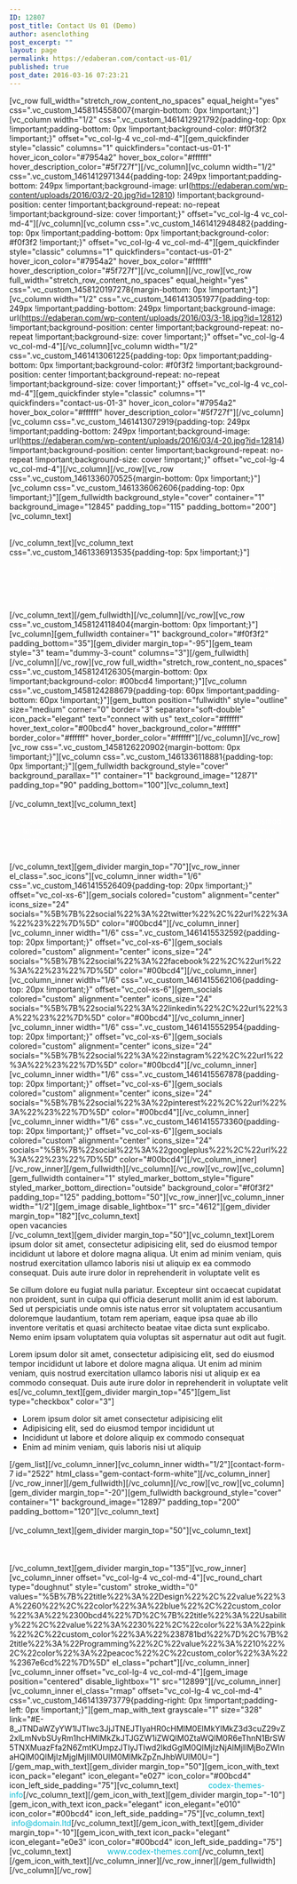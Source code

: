 ```yaml
---
ID: 12807
post_title: Contact Us 01 (Demo)
author: asenclothing
post_excerpt: ""
layout: page
permalink: https://edaberan.com/contact-us-01/
published: true
post_date: 2016-03-16 07:23:21
---
```

[vc_row full_width="stretch_row_content_no_spaces" equal_height="yes" css=".vc_custom_1458114558007{margin-bottom: 0px !important;}"][vc_column width="1/2" css=".vc_custom_1461412921792{padding-top: 0px !important;padding-bottom: 0px !important;background-color: #f0f3f2 !important;}" offset="vc_col-lg-4 vc_col-md-4"][gem_quickfinder style="classic" columns="1" quickfinders="contact-us-01-1" hover_icon_color="#7954a2" hover_box_color="#ffffff" hover_description_color="#5f727f"][/vc_column][vc_column width="1/2" css=".vc_custom_1461412971344{padding-top: 249px !important;padding-bottom: 249px !important;background-image: url(https://edaberan.com/wp-content/uploads/2016/03/2-20.jpg?id=12810) !important;background-position: center !important;background-repeat: no-repeat !important;background-size: cover !important;}" offset="vc_col-lg-4 vc_col-md-4"][/vc_column][vc_column css=".vc_custom_1461412948482{padding-top: 0px !important;padding-bottom: 0px !important;background-color: #f0f3f2 !important;}" offset="vc_col-lg-4 vc_col-md-4"][gem_quickfinder style="classic" columns="1" quickfinders="contact-us-01-2" hover_icon_color="#7954a2" hover_box_color="#ffffff" hover_description_color="#5f727f"][/vc_column][/vc_row][vc_row full_width="stretch_row_content_no_spaces" equal_height="yes" css=".vc_custom_1458120197278{margin-bottom: 0px !important;}"][vc_column width="1/2" css=".vc_custom_1461413051977{padding-top: 249px !important;padding-bottom: 249px !important;background-image: url(https://edaberan.com/wp-content/uploads/2016/03/3-18.jpg?id=12812) !important;background-position: center !important;background-repeat: no-repeat !important;background-size: cover !important;}" offset="vc_col-lg-4 vc_col-md-4"][/vc_column][vc_column width="1/2" css=".vc_custom_1461413061225{padding-top: 0px !important;padding-bottom: 0px !important;background-color: #f0f3f2 !important;background-position: center !important;background-repeat: no-repeat !important;background-size: cover !important;}" offset="vc_col-lg-4 vc_col-md-4"][gem_quickfinder style="classic" columns="1" quickfinders="contact-us-01-3" hover_icon_color="#7954a2" hover_box_color="#ffffff" hover_description_color="#5f727f"][/vc_column][vc_column css=".vc_custom_1461413072919{padding-top: 249px !important;padding-bottom: 249px !important;background-image: url(https://edaberan.com/wp-content/uploads/2016/03/4-20.jpg?id=12814) !important;background-position: center !important;background-repeat: no-repeat !important;background-size: cover !important;}" offset="vc_col-lg-4 vc_col-md-4"][/vc_column][/vc_row][vc_row css=".vc_custom_1461336070525{margin-bottom: 0px !important;}"][vc_column css=".vc_custom_1461336062606{padding-top: 0px !important;}"][gem_fullwidth background_style="cover" container="1" background_image="12845" padding_top="115" padding_bottom="200"][vc_column_text]
<div class="title-h2" style="text-align: center;"><span style="color: #ffffff;">OUR TEAMs MEMBERS</span></div>
[/vc_column_text][vc_column_text css=".vc_custom_1461336913535{padding-top: 5px !important;}"]
<p style="text-align: center;"><span style="color: #ffffff;">Lorem ipsum dolor sit amet, consectetur adipisicing elit, sed do eiusmod tempor incididunt ut labore et dolore
magna aliqua. Ut enim ad minim veniam, quis nostrud exercitation ullamco laboris nisi ut aliquip ex ea commodo consequat. </span></p>
[/vc_column_text][/gem_fullwidth][/vc_column][/vc_row][vc_row css=".vc_custom_1458124118404{margin-bottom: 0px !important;}"][vc_column][gem_fullwidth container="1" background_color="#f0f3f2" padding_bottom="35"][gem_divider margin_top="-95"][gem_team style="3" team="dummy-3-count" columns="3"][/gem_fullwidth][/vc_column][/vc_row][vc_row full_width="stretch_row_content_no_spaces" css=".vc_custom_1458124126305{margin-bottom: 0px !important;background-color: #00bcd4 !important;}"][vc_column css=".vc_custom_1458124288679{padding-top: 60px !important;padding-bottom: 60px !important;}"][gem_button position="fullwidth" style="outline" size="medium" corner="0" border="3" separator="soft-double" icon_pack="elegant" text="connect with us" text_color="#ffffff" hover_text_color="#00bcd4" hover_background_color="#ffffff" border_color="#ffffff" hover_border_color="#ffffff"][/vc_column][/vc_row][vc_row css=".vc_custom_1458126220902{margin-bottom: 0px !important;}"][vc_column css=".vc_custom_1461336118881{padding-top: 0px !important;}"][gem_fullwidth background_style="cover" background_parallax="1" container="1" background_image="12871" padding_top="90" padding_bottom="100"][vc_column_text]
<div class="title-h2" style="text-align: center;"><span style="color: #ffffff;">GET IN TOUCH</span></div>
[/vc_column_text][vc_column_text]
<p style="text-align: center;"><span style="color: #ffffff;">Lorem ipsum dolor sit amet, consectetur adipisicing elit, sed do eiusmod tempor incididunt ut labore et dolore magna aliqua.
Ut enim ad minim veniam, quis nostrud exercitation ullamco laboris nisi ut aliquip ex ea commodo consequat. </span></p>
[/vc_column_text][gem_divider margin_top="70"][vc_row_inner el_class=".soc_icons"][vc_column_inner width="1/6" css=".vc_custom_1461415526409{padding-top: 20px !important;}" offset="vc_col-xs-6"][gem_socials colored="custom" alignment="center" icons_size="24" socials="%5B%7B%22social%22%3A%22twitter%22%2C%22url%22%3A%22%23%22%7D%5D" color="#00bcd4"][/vc_column_inner][vc_column_inner width="1/6" css=".vc_custom_1461415532592{padding-top: 20px !important;}" offset="vc_col-xs-6"][gem_socials colored="custom" alignment="center" icons_size="24" socials="%5B%7B%22social%22%3A%22facebook%22%2C%22url%22%3A%22%23%22%7D%5D" color="#00bcd4"][/vc_column_inner][vc_column_inner width="1/6" css=".vc_custom_1461415562106{padding-top: 20px !important;}" offset="vc_col-xs-6"][gem_socials colored="custom" alignment="center" icons_size="24" socials="%5B%7B%22social%22%3A%22linkedin%22%2C%22url%22%3A%22%23%22%7D%5D" color="#00bcd4"][/vc_column_inner][vc_column_inner width="1/6" css=".vc_custom_1461415552954{padding-top: 20px !important;}" offset="vc_col-xs-6"][gem_socials colored="custom" alignment="center" icons_size="24" socials="%5B%7B%22social%22%3A%22instagram%22%2C%22url%22%3A%22%23%22%7D%5D" color="#00bcd4"][/vc_column_inner][vc_column_inner width="1/6" css=".vc_custom_1461415567878{padding-top: 20px !important;}" offset="vc_col-xs-6"][gem_socials colored="custom" alignment="center" icons_size="24" socials="%5B%7B%22social%22%3A%22pinterest%22%2C%22url%22%3A%22%23%22%7D%5D" color="#00bcd4"][/vc_column_inner][vc_column_inner width="1/6" css=".vc_custom_1461415573360{padding-top: 20px !important;}" offset="vc_col-xs-6"][gem_socials colored="custom" alignment="center" icons_size="24" socials="%5B%7B%22social%22%3A%22googleplus%22%2C%22url%22%3A%22%23%22%7D%5D" color="#00bcd4"][/vc_column_inner][/vc_row_inner][/gem_fullwidth][/vc_column][/vc_row][vc_row][vc_column][gem_fullwidth container="1" styled_marker_bottom_style="figure" styled_marker_bottom_direction="outside" background_color="#f0f3f2" padding_top="125" padding_bottom="50"][vc_row_inner][vc_column_inner width="1/2"][gem_image disable_lightbox="1" src="4612"][gem_divider margin_top="182"][vc_column_text]
<div class="title-h2" style="text-align: left;">open vacancies</div>
[/vc_column_text][gem_divider margin_top="50"][vc_column_text]Lorem ipsum dolor sit amet, consectetur adipisicing elit, sed do eiusmod tempor incididunt ut labore et dolore magna aliqua. Ut enim ad minim veniam, quis nostrud exercitation ullamco laboris nisi ut aliquip ex ea commodo consequat. Duis aute irure dolor in reprehenderit in voluptate velit es

Se cillum dolore eu fugiat nulla pariatur. Excepteur sint occaecat cupidatat non proident, sunt in culpa qui officia deserunt mollit anim id est laborum. Sed ut perspiciatis unde omnis iste natus error sit voluptatem accusantium doloremque laudantium, totam rem aperiam, eaque ipsa quae ab illo inventore veritatis et quasi architecto beatae vitae dicta sunt explicabo. Nemo enim ipsam voluptatem quia voluptas sit aspernatur aut odit aut fugit.

Lorem ipsum dolor sit amet, consectetur adipisicing elit, sed do eiusmod tempor incididunt ut labore et dolore magna aliqua. Ut enim ad minim veniam, quis nostrud exercitation ullamco laboris nisi ut aliquip ex ea commodo consequat. Duis aute irure dolor in reprehenderit in voluptate velit es[/vc_column_text][gem_divider margin_top="45"][gem_list type="checkbox" color="3"]
<ul>
 	<li>Lorem ipsum dolor sit amet consectetur adipisicing elit</li>
 	<li>Adipisicing elit, sed do eiusmod tempor incididunt ut</li>
 	<li>Incididunt ut labore et dolore aliquip ex commodo consequat</li>
 	<li>Enim ad minim veniam, quis laboris nisi ut aliquip</li>
</ul>
[/gem_list][/vc_column_inner][vc_column_inner width="1/2"][contact-form-7 id="2522" html_class="gem-contact-form-white"][/vc_column_inner][/vc_row_inner][/gem_fullwidth][/vc_column][/vc_row][vc_row][vc_column][gem_divider margin_top="-20"][gem_fullwidth background_style="cover" container="1" background_image="12897" padding_top="200" padding_bottom="120"][vc_column_text]
<div class="title-h1" style="text-align: center;"><span style="color: #ffffff;">map location</span></div>
[/vc_column_text][gem_divider margin_top="50"][vc_column_text]
<div class="styled-subtitle" style="text-align: center;"><span style="color: #ffffff;">Lorem ipsum dolor sit amet, consectetur adipisicing elit, sed do eiusmod tempor incididunt ut labore et dolore
magna aliqua. Ut enim ad minim veniam, quis nostrud exercitation ullamco laboris</span></div>
[/vc_column_text][gem_divider margin_top="135"][vc_row_inner][vc_column_inner offset="vc_col-lg-4 vc_col-md-4"][vc_round_chart type="doughnut" style="custom" stroke_width="0" values="%5B%7B%22title%22%3A%22Design%22%2C%22value%22%3A%2260%22%2C%22color%22%3A%22blue%22%2C%22custom_color%22%3A%22%2300bcd4%22%7D%2C%7B%22title%22%3A%22Usability%22%2C%22value%22%3A%2230%22%2C%22color%22%3A%22pink%22%2C%22custom_color%22%3A%22%238781bd%22%7D%2C%7B%22title%22%3A%22Programming%22%2C%22value%22%3A%2210%22%2C%22color%22%3A%22peacoc%22%2C%22custom_color%22%3A%22%2367e6cd%22%7D%5D" el_class="pchart"][/vc_column_inner][vc_column_inner offset="vc_col-lg-4 vc_col-md-4"][gem_image position="centered" disable_lightbox="1" src="12899"][/vc_column_inner][vc_column_inner el_class="rmap" offset="vc_col-lg-4 vc_col-md-4" css=".vc_custom_1461413973779{padding-right: 0px !important;padding-left: 0px !important;}"][gem_map_with_text grayscale="1" size="328" link="#E-8_JTNDaWZyYW1lJTIwc3JjJTNEJTIyaHR0cHMlM0ElMkYlMkZ3d3cuZ29vZ2xlLmNvbSUyRm1hcHMlMkZkJTJGZW1iZWQlM0ZtaWQlM0R6eThnN1BrSW5TNXMuazFfa2N6ZmtKUmpzJTIyJTIwd2lkdGglM0QlMjIzNjAlMjIlMjBoZWlnaHQlM0QlMjIzMjglMjIlM0UlM0MlMkZpZnJhbWUlM0U="][/gem_map_with_text][gem_divider margin_top="50"][gem_icon_with_text icon_pack="elegant" icon_elegant="e027" icon_color="#00bcd4" icon_left_side_padding="75"][vc_column_text]<span style="color: #5f727f;"><span style="color: #ffffff;">Skype:</span>  <span style="color: #00bcd4;">codex-themes-info</span></span>[/vc_column_text][/gem_icon_with_text][gem_divider margin_top="-10"][gem_icon_with_text icon_pack="elegant" icon_elegant="e010" icon_color="#00bcd4" icon_left_side_padding="75"][vc_column_text]<span style="color: #5f727f;"><span style="color: #ffffff;">Email:</span>  <span style="color: #00bcd4;">info@domain.ltd</span></span>[/vc_column_text][/gem_icon_with_text][gem_divider margin_top="-10"][gem_icon_with_text icon_pack="elegant" icon_elegant="e0e3" icon_color="#00bcd4" icon_left_side_padding="75"][vc_column_text]<span style="color: #5f727f;"><span style="color: #ffffff;">Website:</span>  <span style="color: #00bcd4;">www.codex-themes.com</span></span>[/vc_column_text][/gem_icon_with_text][/vc_column_inner][/vc_row_inner][/gem_fullwidth][/vc_column][/vc_row]